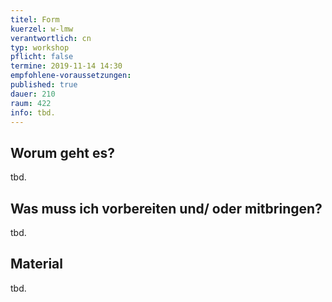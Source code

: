 ```yaml
---
titel: Form
kuerzel: w-lmw
verantwortlich: cn
typ: workshop
pflicht: false
termine: 2019-11-14 14:30
empfohlene-voraussetzungen:
published: true
dauer: 210
raum: 422
info: tbd.
---
```


## Worum geht es?
tbd.

## Was muss ich vorbereiten und/ oder mitbringen?
tbd.

## Material
tbd.